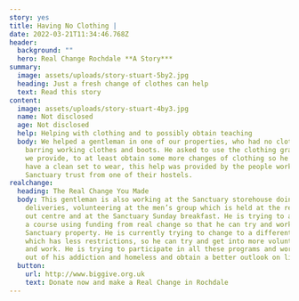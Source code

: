 ```yaml
---
story: yes
title: Having No Clothing |
date: 2022-03-21T11:34:46.768Z
header:
  background: ""
  hero: Real Change Rochdale **A Story***
summary:
  image: assets/uploads/story-stuart-5by2.jpg
  heading: Just a fresh change of clothes can help
  text: Read this story
content:
  image: assets/uploads/story-stuart-4by3.jpg
  name: Not disclosed
  age: Not disclosed
  help: Helping with clothing and to possibly obtain teaching
  body: We helped a gentleman in one of our properties, who had no clothing
    barring working clothes and boots. He asked to use the clothing grant which
    we provide, to at least obtain some more changes of clothing so he could
    have a clean set to wear, this help was provided by the people working at
    Sanctuary trust from one of their hostels.
realchange:
  heading: The Real Change You Made
  body: This gentleman is also working at the Sanctuary storehouse doing
    deliveries, volunteering at the men’s group which is held at the reaching
    out centre and at the Sanctuary Sunday breakfast. He is trying to apply for
    a course using funding from real change so that he can try and work at a
    Sanctuary property. He is currently trying to change to a different hostel
    which has less restrictions, so he can try and get into more volunteering
    and work. He is trying to participate in all these programs and work to stay
    out of his addiction and homeless and obtain a better outlook on life.
  button:
    url: http://www.biggive.org.uk
    text: Donate now and make a Real Change in Rochdale
---
```

